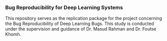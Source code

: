 ### Bug Reproducibility for Deep Learning Systems

This repository serves as the replication package for the project concerning the Bug Reproducibility of Deep Learning Bugs. This study is conducted under the supervision and guidance of Dr. Masud Rahman and Dr. Foutse Khomh.
